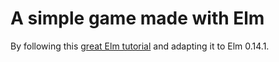 # A simple game made with Elm

By following this [great Elm tutorial](https://www.youtube.com/watch?v=6PDvHveBtDQ&list=PLtdCJGSpculbDT_p4ED9oLTJQrzoM1QEL) and adapting it to Elm 0.14.1.
